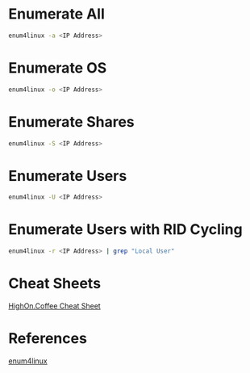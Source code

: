 # Enumerate All
```bash
enum4linux -a <IP Address>
```

# Enumerate OS
```bash
enum4linux -o <IP Address>
```

# Enumerate Shares
```bash
enum4linux -S <IP Address>
```

# Enumerate Users
```bash
enum4linux -U <IP Address>
```

# Enumerate Users with RID Cycling
```bash
enum4linux -r <IP Address> | grep "Local User"
```

# Cheat Sheets
[HighOn.Coffee Cheat Sheet](https://highon.coffee/blog/enum4linux-cheat-sheet/)

# References
[enum4linux](https://github.com/CiscoCXSecurity/enum4linux)
